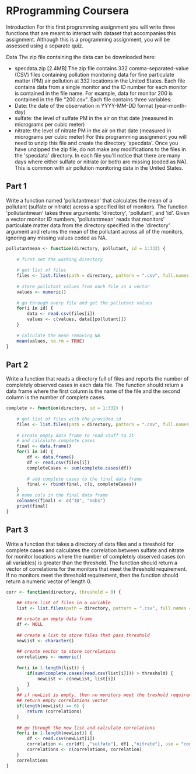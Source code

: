 # RProgramming Coursera

Introduction
For this first programming assignment you will write three functions that are meant to interact 
with dataset that accompanies this assignment. Although this is a programming assignment, you will be assessed using a separate quiz.

Data
The zip file containing the data can be downloaded here:
*	specdata.zip [2.4MB]
The zip file contains 332 comma-separated-value (CSV) files containing pollution monitoring data for fine particulate matter (PM) air pollution at 332 locations in the United States. Each file contains data from a single monitor and the ID number for each monitor is contained in the file name. For example, data for monitor 200 is contained in the file "200.csv". Each file contains three variables:
*	Date: the date of the observation in YYYY-MM-DD format (year-month-day)
*	sulfate: the level of sulfate PM in the air on that date (measured in micrograms per cubic meter)
*	nitrate: the level of nitrate PM in the air on that date (measured in micrograms per cubic meter)
For this programming assignment you will need to unzip this file and create the directory 'specdata'. Once you have unzipped the zip file, do not make any modifications to the files in the 'specdata' directory. In each file you'll notice that there are many days where either sulfate or nitrate (or both) are missing (coded as NA). This is common with air pollution monitoring data in the United States.


Part 1
----------
Write a function named 'pollutantmean' that calculates the mean of a pollutant (sulfate or nitrate) across a 
specified list of monitors. The function 'pollutantmean' takes three arguments: 'directory', 'pollutant', and 'id'. 
Given a vector monitor ID numbers, 'pollutantmean' reads that monitors' particulate matter data from the directory 
specified in the 'directory' argument and returns the mean of the pollutant across all of the monitors, 
ignoring any missing values coded as NA. 

```R
pollutantmean <- function(directory, pollutant, id = 1:332) {
    
    # first set the working directory
    
    # get list of files
    files <- list.files(path = directory, pattern = ".csv", full.names = TRUE)
    
    # store pollutant values from each file in a vector
    values <- numeric()
    
    # go through every file and get the pollutant values
    for(i in id) {
        data <- read.csv(files[i])
        values <- c(values, data[[pollutant]])
    }
    
    # calculate the mean removing NA
    mean(values, na.rm = TRUE)
}
```

Part 2
----------
Write a function that reads a directory full of files and reports the number of completely observed cases in each data file. 
The function should return a data frame where the first column is the name of the file and the second column is the number 
of complete cases.

```R
complete <- function(directory, id = 1:332) {
    
    # get list of files with the provided id
    files <- list.files(path = directory, pattern = ".csv", full.names = TRUE)
    
    # create empty data frame to read stuff to it
    # and calculate complete cases
    final <- data.frame()
    for(i in id) {
        df <- data.frame()
        df <- read.csv(files[i])
        completeCases <- sum(complete.cases(df))
        
        # add complete cases to the final data frame
        final <- rbind(final, c(i, completeCases))
    }
    # name cols in the final data frame
    colnames(final) <- c("ID", "nobs")
    print(final)
}
```

Part 3
----------
Write a function that takes a directory of data files and a threshold for complete cases and calculates the correlation 
between sulfate and nitrate for monitor locations where the number of completely observed cases (on all variables) is 
greater than the threshold. The function should return a vector of correlations for the monitors that meet the 
threshold requirement. If no monitors meet the threshold requirement, then the function should return a numeric 
vector of length 0.

```R
corr <- function(directory, threshold = 0) {
    
    ## store list of files in a variable
    list <- list.files(path = directory, pattern = ".csv", full.names = TRUE)

    ## create an empty data frame
    df <- NULL
    
    ## create a list to store files that pass threshold
    newList <- character()
    
    ## create vector to store correlations
    correlations <- numeric()
    
    for(i in 1:length(list)) {
        if(sum(complete.cases(read.csv(list[i]))) > threshold) {
            newList <- c(newList, list[i])
        }
    }
    ## if newList is empty, then no monitors meet the treshold requirement
    ## return empty correlations vector
    if(length(newList) == 0) {
        return (correlations)
    }
    
    ## go through the new list and calculate correlations
    for(i in 1:length(newList)) {
        df <- read.csv(newList[i])
        correlation <- cor(df[ ,"sulfate"], df[ ,"nitrate"], use = "complete.obs")
        correlations <- c(correlations, correlation)
    }
    correlations 
}
```
